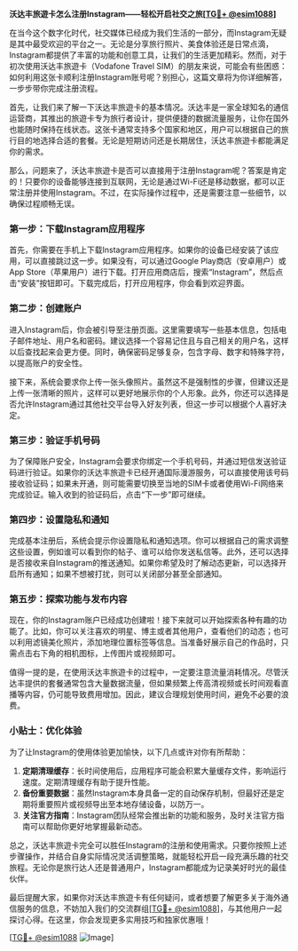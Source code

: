 **沃达丰旅遊卡怎么注册Instagram——轻松开启社交之旅[[TG💪+ @esim1088](https://t.me/s/esim1088)]**

在当今这个数字化时代，社交媒体已经成为我们生活的一部分，而Instagram无疑是其中最受欢迎的平台之一。无论是分享旅行照片、美食体验还是日常点滴，Instagram都提供了丰富的功能和创意工具，让我们的生活更加精彩。然而，对于初次使用沃达丰旅遊卡（Vodafone Travel SIM）的朋友来说，可能会有些困惑：如何利用这张卡顺利注册Instagram账号呢？别担心，这篇文章将为你详细解答，一步步带你完成注册流程。

首先，让我们来了解一下沃达丰旅遊卡的基本情况。沃达丰是一家全球知名的通信运营商，其推出的旅遊卡专为旅行者设计，提供便捷的数据流量服务，让你在国外也能随时保持在线状态。这张卡通常支持多个国家和地区，用户可以根据自己的旅行目的地选择合适的套餐。无论是短期访问还是长期居住，沃达丰旅遊卡都能满足你的需求。

那么，问题来了，沃达丰旅遊卡是否可以直接用于注册Instagram呢？答案是肯定的！只要你的设备能够连接到互联网，无论是通过Wi-Fi还是移动数据，都可以正常注册并使用Instagram。不过，在实际操作过程中，还是需要注意一些细节，以确保过程顺畅无误。

### 第一步：下载Instagram应用程序

首先，你需要在手机上下载Instagram应用程序。如果你的设备已经安装了该应用，可以直接跳过这一步。如果没有，可以通过Google Play商店（安卓用户）或App Store（苹果用户）进行下载。打开应用商店后，搜索“Instagram”，然后点击“安装”按钮即可。下载完成后，打开应用程序，你会看到欢迎界面。

### 第二步：创建账户

进入Instagram后，你会被引导至注册页面。这里需要填写一些基本信息，包括电子邮件地址、用户名和密码。建议选择一个容易记住且与自己相关的用户名，这样以后查找起来会更方便。同时，确保密码足够复杂，包含字母、数字和特殊字符，以提高账户的安全性。

接下来，系统会要求你上传一张头像照片。虽然这不是强制性的步骤，但建议还是上传一张清晰的照片，这样可以更好地展示你的个人形象。此外，你还可以选择是否允许Instagram通过其他社交平台导入好友列表，但这一步可以根据个人喜好决定。

### 第三步：验证手机号码

为了保障账户安全，Instagram会要求你绑定一个手机号码，并通过短信发送验证码进行验证。如果你的沃达丰旅遊卡已经开通国际漫游服务，可以直接使用该号码接收验证码；如果未开通，则可能需要切换至当地的SIM卡或者使用Wi-Fi网络来完成验证。输入收到的验证码后，点击“下一步”即可继续。

### 第四步：设置隐私和通知

完成基本注册后，系统会提示你设置隐私和通知选项。你可以根据自己的需求调整这些设置，例如谁可以看到你的帖子、谁可以给你发送私信等。此外，还可以选择是否接收来自Instagram的推送通知。如果你希望及时了解动态更新，可以选择开启所有通知；如果不想被打扰，则可以关闭部分甚至全部通知。

### 第五步：探索功能与发布内容

现在，你的Instagram账户已经成功创建啦！接下来就可以开始探索各种有趣的功能了。比如，你可以关注喜欢的明星、博主或者其他用户，查看他们的动态；也可以利用滤镜美化照片，添加地理位置标签等信息。当准备好展示自己的作品时，只需点击右下角的相机图标，上传图片或视频即可。

值得一提的是，在使用沃达丰旅遊卡的过程中，一定要注意流量消耗情况。尽管沃达丰提供的套餐通常包含大量数据流量，但如果频繁上传高清视频或长时间观看直播等内容，仍可能导致费用增加。因此，建议合理规划使用时间，避免不必要的浪费。

### 小贴士：优化体验

为了让Instagram的使用体验更加愉快，以下几点或许对你有所帮助：

1. **定期清理缓存**：长时间使用后，应用程序可能会积累大量缓存文件，影响运行速度。定期清理缓存有助于提升性能。
2. **备份重要数据**：虽然Instagram本身具备一定的自动保存机制，但最好还是定期将重要照片或视频导出至本地存储设备，以防万一。
3. **关注官方指南**：Instagram团队经常会推出新的功能和服务，及时关注官方指南可以帮助你更好地掌握最新动态。

总之，沃达丰旅遊卡完全可以胜任Instagram的注册和使用需求。只要你按照上述步骤操作，并结合自身实际情况灵活调整策略，就能轻松开启一段充满乐趣的社交旅程。无论你是旅行达人还是普通用户，Instagram都能成为记录美好时光的最佳伙伴。

最后提醒大家，如果你对沃达丰旅遊卡有任何疑问，或者想要了解更多关于海外通信服务的信息，不妨加入我们的交流群组[[TG💪+ @esim1088](https://t.me/s/esim1088)]，与其他用户一起探讨心得。在这里，你会发现更多实用技巧和独家优惠哦！

[[TG💪+ @esim1088](https://t.me/s/esim1088) ![Image](https://i.postimg.cc/4NQfJmqS/Snipaste-2025-05-13-00-14-12.png)]